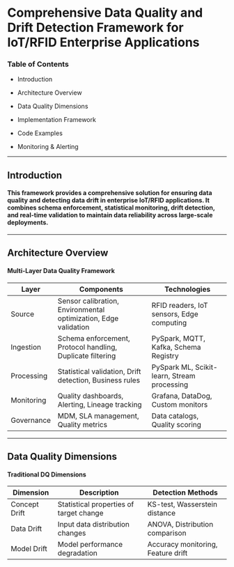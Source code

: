 # Comprehensive Data Quality and Drift Detection Framework for IoT/RFID Enterprise Applications

### Table of Contents

- Introduction

- Architecture Overview

- Data Quality Dimensions

- Implementation Framework

- Code Examples

- Monitoring & Alerting

---

## Introduction
#### This framework provides a comprehensive solution for ensuring data quality and detecting data drift in enterprise IoT/RFID applications. It combines schema enforcement, statistical monitoring, drift detection, and real-time validation to maintain data reliability across large-scale deployments.

---

## Architecture Overview

#### Multi-Layer Data Quality Framework

| Layer       | Components                                      | Technologies                               |
|-------------|-------------------------------------------------|--------------------------------------------|
| Source      | Sensor calibration, Environmental optimization, Edge validation | RFID readers, IoT sensors, Edge computing  |
| Ingestion   | Schema enforcement, Protocol handling, Duplicate filtering | PySpark, MQTT, Kafka, Schema Registry      |
| Processing  | Statistical validation, Drift detection, Business rules | PySpark ML, Scikit-learn, Stream processing |
| Monitoring  | Quality dashboards, Alerting, Lineage tracking  | Grafana, DataDog, Custom monitors          |
| Governance  | MDM, SLA management, Quality metrics            | Data catalogs, Quality scoring             |

--- 

## Data Quality Dimensions

#### Traditional DQ Dimensions

| Dimension     | Description                               | Detection Methods                  |
|---------------|-------------------------------------------|------------------------------------|
| Concept Drift | Statistical properties of target change   | KS-test, Wasserstein distance      |
| Data Drift    | Input data distribution changes           | ANOVA, Distribution comparison     |
| Model Drift   | Model performance degradation             | Accuracy monitoring, Feature drift |
